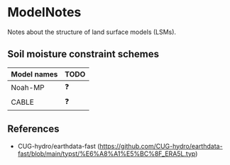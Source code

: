 # ModelNotes

Notes about the structure of land surface models (LSMs).

## Soil moisture constraint schemes

| Model names | TODO |
| ----------- | ---- |
| Noah-MP     | ❓   |
| CABLE       | ❓   |

## References

- CUG-hydro/earthdata-fast (https://github.com/CUG-hydro/earthdata-fast/blob/main/typst/%E6%A8%A1%E5%BC%8F_ERA5L.typ)